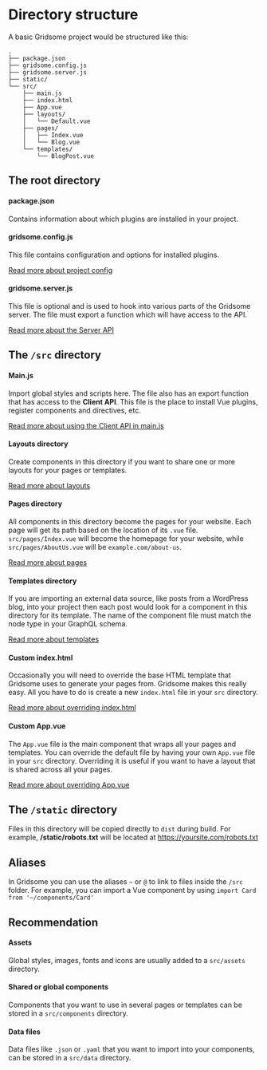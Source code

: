 # Directory structure

A basic Gridsome project would be structured like this:

```
.
├── package.json
├── gridsome.config.js
├── gridsome.server.js
├── static/
└── src/
    ├── main.js
    ├── index.html
    ├── App.vue
    ├── layouts/
    │   └── Default.vue
    ├── pages/
    │   ├── Index.vue
    │   └── Blog.vue
    └── templates/
        └── BlogPost.vue
```

## The root directory

#### package.json

Contains information about which plugins are installed in your project.

#### gridsome.config.js

This file contains configuration and options for installed plugins.

[Read more about project config](/docs/config)

#### gridsome.server.js

This file is optional and is used to hook into various parts of the Gridsome server. The file must export a function which will have access to the API.

[Read more about the Server API](/docs/server-api)

## The `/src` directory

#### Main.js

Import global styles and scripts here. The file also has an export function that has access to the **Client API**. This file is the place to install Vue plugins, register components and directives, etc.

[Read more about using the Client API in main.js](/docs/client-api)

#### Layouts directory

Create components in this directory if you want to share one or more
layouts for your pages or templates.

[Read more about layouts](/docs/layouts)

#### Pages directory

All components in this directory become the pages for your website.
Each page will get its path based on the location of its `.vue` file.
`src/pages/Index.vue` will become the homepage for your website,
while `src/pages/AboutUs.vue` will be `example.com/about-us`.

[Read more about pages](/docs/pages)

#### Templates directory

If you are importing an external data source, like posts from a
WordPress blog, into your project then each post would look for a
component in this directory for its template. The name of the
component file must match the node type in your GraphQL schema.

[Read more about templates](/docs/templates)

#### Custom index.html

Occasionally you will need to override the base HTML template that Gridsome uses to generate your pages from. Gridsome makes this really easy. All you have to do is create a new `index.html` file in your `src` directory.

[Read more about overriding index.html](/docs/overriding-index)

#### Custom App.vue

The `App.vue` file is the main component that wraps all your pages and templates. You can override the default file by having your own `App.vue` file in your `src` directory. Overriding it is useful if you want to have a layout that is shared across all your pages.

[Read more about overriding App.vue](/docs/overriding-app)

## The `/static` directory

Files in this directory will be copied directly to `dist` during build. For example, **/static/robots.txt** will be located at https://yoursite.com/robots.txt

## Aliases
In Gridsome you can use the aliases `~` or `@` to link to files inside the `/src` folder. For example, you can import a Vue component by using `import Card from '~/components/Card'`

## Recommendation

#### Assets

Global styles, images, fonts and icons are usually added to a `src/assets` directory.

#### Shared or global components

Components that you want to use in several pages or templates can be stored
in a `src/components` directory.

#### Data files

Data files like `.json` or `.yaml` that you want to import into your components, can be stored in a `src/data` directory.

